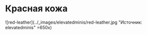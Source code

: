 # Красная кожа

![red-leather](../_images/elevatedminis/red-leather.jpg "Источник: elevatedminis" =650x)
